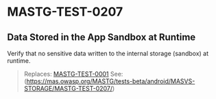 # MASTG-TEST-0207

## Data Stored in the App Sandbox at Runtime

Verify that no sensitive data written to the internal storage (sandbox) at runtime.

> Replaces: [MASTG-TEST-0001](/taxonomy/mastg-1.7.0/masvs-storage/mastg-test-0001)
> See: (https://mas.owasp.org/MASTG/tests-beta/android/MASVS-STORAGE/MASTG-TEST-0207/)